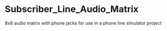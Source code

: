 # Subscriber_Line_Audio_Matrix
8x8 audio matrix with phone jacks for use in a phone line simulator project

